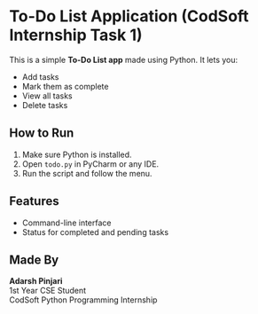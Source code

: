 #  To-Do List Application (CodSoft Internship Task 1)

This is a simple **To-Do List app** made using Python. It lets you:
- Add tasks
- Mark them as complete
- View all tasks
- Delete tasks

## How to Run

1. Make sure Python is installed.
2. Open `todo.py` in PyCharm or any IDE.
3. Run the script and follow the menu.

## Features

- Command-line interface
- Status for completed and pending tasks

## Made By

**Adarsh Pinjari**  
1st Year CSE Student  
CodSoft Python Programming Internship


